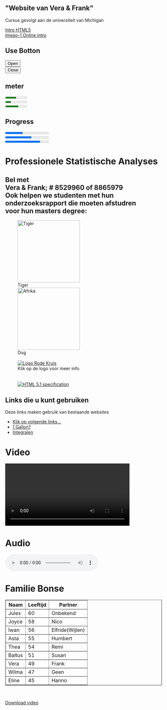 <html lang="en">
<head>
<meta charset ="UTF-8">
<title>My Firts Page</title>
<link rel="stylesheet" type="text/css" href="css/pol.css"/>
<style> type="text/css3">
</style>
</head>
<body>
<main> </main>

<div id="embedded">
<h2> "Website van Vera & Frank"</h2>
<p id="relative">Cursus gevolgt aan de universiteit van Michigan</p>

<p>
<a href="https://www.coursera.org/account/accomplishments/records/N3CVU9CPD8GP">
Intro HTML5 </a><br>
<a href="https://github.com/Franklis/MUSIC-SCIENCE/blob/master/You%20cant%20access%20me.rar">
 Imeao-1 Online intro</a></p>
<h2> Use Botton</h2>
<button type="button">Open</button><br>
<button type="button">Close</button><br>
<h2> meter</h2>
<meter min="0" max="100" value="50">50%</meter><br>
<meter min="0" max="1" value="0.25">25%</meter><br>
<meter min="5" max="10" value="8">60%</meter><br>
<h2> Progress</h2>
<progress max="100" value="40"></progress><br>
<progress max="100" value="60"></progress><br>
<progress max="100" value="80"></progress><br>

<h1>Professionele Statistische Analyses</h1>
<h2>Bel met<br>
Vera & Frank; # 8529960 of 8865979<br>
Ook helpen we studenten met hun <br>onderzoeksrapport die moeten afstudren <br>voor hun masters degree:</h2>
<figure>
<img src="https://encrypted-tbn0.gstatic.com/images?q=tbn:ANd9GcTTTXNwyKlYYgb7sawKl7TcnOHKTkUpF63NVePmm9e9yjfEcbLQSg "
width="200px" alt="Tiger">
<figcaption> Tiger</figcaption>
<img src="http://i.myegy.to/images/eb5a0492a4aa.original.jpeg"
width="200px" alt="Afrika">
<figcaption> Dog</figcaption><br>
<a href="http://www.redcross.org">
<img src ="http://www.redcross.org/images/redcross-logo.png"
alt="Logo Rode Kruis"/></a><br>
<figcaption>Klik op de logo voor meer info </figcaption><br><br>

<a href="https://www.coursera.org/account/accomplishments/certificate/3Q3HM4U96AG2">
  <img src="HTML5_Logo.png" alt="HTML 5.1 specification"></a>
  </figure>
<div id="relative">
<h2>Links die u kunt gebruiken </h2>
<p>Deze links maken gebruik van bestaande websites </p>

<div id="navigation">
<ul id="navmenu">
<li> <a href="Home.html"> Klik op volgende links... </a></li>
<li><a href="https://pauly.shinyapps.io/Norm/">1 Gallon?</a></li> 
<li><a href="http://www.wolframalpha.com/widget/widgetPopup.jsp?p=v&id=d56e8a800745244232d295d3eae74aae&title=Area%20under%20the%20Curve%20Calculator&theme=blue&i0=x^2-4&i1=-2&i2=2&podSelect=&includepodid=Input&includepodid=VisualRepresentationOfTheIntegral&showAssumptions=1&showWarnings=1">Integralen</a></li> 
</ul>
</div>

<h1>Video</h1>
<video src="C:/Users/Public/Videos/Sample Videos/Wildlife.wmv" width="400" controls>
Your browser could not read  this<code> Video</code>
element.
</video>
<br>


<h1>Audio</h1>
<audio src="https://upload.wikimedia.org/
wikipedia/commons//0/04/Pyotr_Ilyich_
Tchaikovsky_-_1812_overture.ogg"controls>
Pyotr Ilyich</audio>

<br>
<h1> Familie Bonse</h1>
<table border="1">
<tr><th>Naam</td><th>Leeftijd</th><th>Partner</th></tr>
<tr><td rowspan="1">Jules</td><td>60</td><td>Onbekend</td></tr>
<tr><td>Joyce</td><td>58</td><td>Nico</td></tr>
<tr><td>Iwan</td><td>56</td><td>Elfride(Wijlen)</td></tr>
<tr><td>Asta</td><td>55</td><td>Humbert</td></tr>
<tr><td>Thea</td><td>54</td><td>Remi</td></tr>
<tr><td>Baltus</td><td>51</td><td>Susan</td></tr>
<tr><td>Vera</td><td>49</td><td>Frank</td></tr>
<tr><td>Wilma</td><td>47</td><td>Geen</td></tr>
<tr><td>Eline</td><td>45</td><td>Hanno</td></tr>
</table><br>
<section id="video">
  <p><a href="C:/Users/Public/Videos/Sample Videos/Wildlife.wmv">Download video</a></p>
</section>

</body>
</html>
